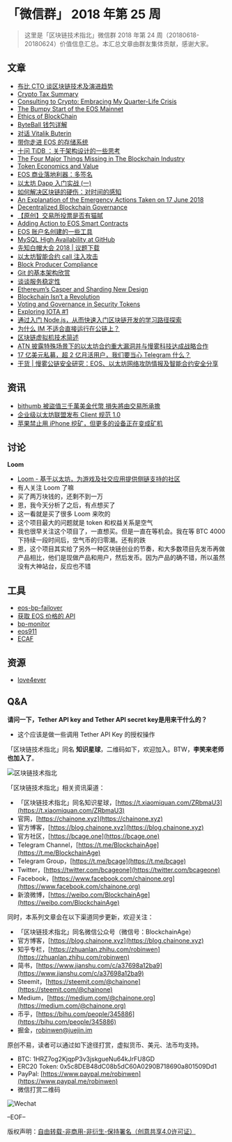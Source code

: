 # 「微信群」 2018 年第 25 周

> 这里是「区块链技术指北」微信群 2018 年第 24 周（20180618-20180624）价值信息汇总。本汇总文章由群友集体贡献，感谢大家。

## 文章

* [布比 CTO 谈区块链技术及演进趋势](https://bcage.one/d/644-cto)
* [Crypto Tax Summary](https://bcage.one/d/645-crypto-tax-summary)
* [Consulting to Crypto: Embracing My Quarter-Life Crisis](https://bcage.one/d/646-consulting-to-crypto-embracing-my-quarter-life-crisis)
* [The Bumpy Start of the EOS Mainnet](https://bcage.one/d/647-the-bumpy-start-of-the-eos-mainnet)
* [Ethics of BlockChain](https://bcage.one/d/649-ethics-of-blockchain)
* [ByteBall 钱包详解](https://bcage.one/d/650-byteball)
* [对话 Vitalik Buterin](https://bcage.one/d/651-vitalik-buterin)
* [带你走进 EOS 的存储系统](https://bcage.one/d/652-eos)
* [十问 TiDB ：关于架构设计的一些思考](https://bcage.one/d/653-tidb)
* [The Four Major Things Missing in The Blockchain Industry](https://bcage.one/d/655-the-four-major-things-missing-in-the-blockchain-industry)
* [Token Economics and Value](https://bcage.one/d/656-token-economics-and-value)
* [EOS 商业落地利器：多签名](https://bcage.one/d/659-eos)
* [以太坊 Dapp 入门实战 (一)](https://bcage.one/d/660-dapp)
* [如何解决区块链的硬伤：对时间的感知](https://bcage.one/d/661-blockchain)
* [An Explanation of the Emergency Actions Taken on 17 June 2018](https://bcage.one/d/664-an-explanation-of-the-emergency-actions-taken-on-17-june-2018)
* [Decentralized Blockchain Governance](https://bcage.one/d/667-decentralized-blockchain-governance)
* [【原创】交易所投票是否有猫腻](https://bcage.one/d/668-eos)
* [Adding Action to EOS Smart Contracts](https://bcage.one/d/669-adding-action-to-eos-smart-contracts)
* [EOS 账户名创建的一些工具](https://bcage.one/d/670-eos)
* [MySQL High Availability at GitHub](https://bcage.one/d/671-mysql-high-availability-at-github)
* [先知白帽大会 2018 | 议题下载](https://bcage.one/d/672-2018)
* [以太坊智能合约 call 注入攻击](https://bcage.one/d/673-call)
* [Block Producer Compliance](https://bcage.one/d/675-block-producer-compliance)
* [Git 的基本架构欣赏](https://bcage.one/d/677-git)
* [谈谈服务稳定性](https://bcage.one/d/678-services)
* [Ethereum’s Casper and Sharding New Design](https://bcage.one/d/679-ethereum-s-casper-and-sharding-new-design)
* [Blockchain Isn’t a Revolution](https://bcage.one/d/680-blockchain-isn-t-a-revolution)
* [Voting and Governance in Security Tokens](https://bcage.one/d/681-voting-and-governance-in-security-tokens)
* [Exploring IOTA #1](https://bcage.one/d/682-exploring-iota-1)
* [通过入门 Node.js，从而快速入门区块链开发的学习路径探索](https://bcage.one/d/683-node-js)
* [为什么 IM 不适合直接运行在公链上？](https://mp.weixin.qq.com/s/1ycGGsf_H8E0K9UwUsYwAg)
* [区块链虚拟机技术简述](https://mp.weixin.qq.com/s/w-6vbf44JuPDePNAM0UrCg)
* [ATN 披露特殊场景下的以太坊合约重大漏洞并与慢雾科技达成战略合作](https://mp.weixin.qq.com/s/S5Oq4TxxW5OgEkOmy8ZSzQ)
* [17 亿美元私募，超 2 亿月活用户，我们要当心 Telegram 什么？](https://mp.weixin.qq.com/s/LADoiBMcj1YEWpu5t5q2Xg)
* [干货 | 慢雾公链安全研究：EOS、以太坊网络攻防情报及智能合约安全分享](https://mp.weixin.qq.com/s/aUS7qm6T7FT1fgj17oUR1A)

## 资讯

* [bithumb 被盜值三千萬美金代幣 損失將由交易所承擔](https://bcage.one/d/658-bithumb)
* [企业级以太坊联盟发布 Client 规范 1.0](https://bcage.one/d/674-client-1-0)
* [苹果禁止用 iPhone 挖矿，但更多的设备正在变成矿机](https://bcage.one/d/684-iphone)

## 讨论

**Loom**

* [Loom - 基于以太坊，为游戏及社交应用提供侧链支持的社区](https://zhuanlan.zhihu.com/p/38198720)
* 有人关注 Loom 了嘛
* 买了两万块钱的，还剩不到一万
* 恩，我今天分析了之后，有点想买了
* 这一看就是买了很多 Loom 来吹的
* 这个项目最大的问题就是 token 和权益关系是空气
* 我也很早关注这个项目了，一直想买。但是一直在等机会。我在等 BTC 4000 下持续一段时间后，空气币的归零潮。还有的跌
* 恩，这个项目其实给了另外一种区块链创业的节奏，和大多数项目先发币再做产品相比，他们是现做产品和用户，然后发币。因为产品的确不错，所以虽然没有大神站台，反应也不错

## 工具

* [eos-bp-failover](https://bcage.one/d/648-eos-bp-failover)
* [获取 EOS 价格的 API](https://bcage.one/d/654-eos-api)
* [bp-monitor](https://bcage.one/d/657-bp-monitor)
* [eos911](https://bcage.one/d/665-eos911)
* [ECAF](https://bcage.one/d/666-ecaf)

## 资源

* [love4ever](https://bcage.one/d/663-love4ever)

## Q&A

**请问一下，Tether API key and Tether API secret key是用来干什么的？**

* 这个应该是做一些调用 Tether API Key 的授权操作

「区块链技术指北」同名 **知识星球**，二维码如下，欢迎加入。BTW，**李笑来老师也加入了**。

![区块链技术指北](https://i.imgur.com/RBmpxTL.png)

「区块链技术指北」相关资讯渠道：

* 「区块链技术指北」同名知识星球，[https://t.xiaomiquan.com/ZRbmaU3](https://t.xiaomiquan.com/ZRbmaU3)
* 官网，[https://chainone.xyz](https://chainone.xyz)
* 官方博客，[https://blog.chainone.xyz](https://blog.chainone.xyz)
* 官方社区，[https://bcage.one](https://bcage.one)
* Telegram Channel，[https://t.me/BlockchainAge](https://t.me/BlockchainAge)
* Telegram Group，[https://t.me/bcage](https://t.me/bcage)
* Twitter，[https://twitter.com/bcageone](https://twitter.com/bcageone)
* Facebook，[https://www.facebook.com/chainone.org](https://www.facebook.com/chainone.org)
* 新浪微博，[https://weibo.com/BlockchainAge](https://weibo.com/BlockchainAge)

同时，本系列文章会在以下渠道同步更新，欢迎关注：

* 「区块链技术指北」同名微信公众号（微信号：BlockchainAge）
* 官方博客，[https://blog.chainone.xyz](https://blog.chainone.xyz)
* 知乎专栏，[https://zhuanlan.zhihu.com/robinwen](https://zhuanlan.zhihu.com/robinwen)
* 简书，[https://www.jianshu.com/c/a37698a12ba9](https://www.jianshu.com/c/a37698a12ba9)
* Steemit，[https://steemit.com/@chainone](https://steemit.com/@chainone)
* Medium，[https://medium.com/@chainone.org](https://medium.com/@chainone.org)
* 币乎，[https://bihu.com/people/345886](https://bihu.com/people/345886)
* 掘金，[robinwen@juejin.im](https://juejin.im/user/5673ccae60b2260ee435f89a/posts)

原创不易，读者可以通过如下途径打赏，虚拟货币、美元、法币均支持。

* BTC: 1HRZ7og2KjqpP3v3jskgueNu64kJrFU8GD
* ERC20 Token: 0x5c8DEB48dC08b5dC60A0290B718690a801509Dd1
* PayPal: [https://www.paypal.me/robinwen](https://www.paypal.me/robinwen)
* 微信打赏二维码

![Wechat](https://i.imgur.com/hKyy9lI.jpg)

–EOF–

版权声明：[自由转载-非商用-非衍生-保持署名（创意共享4.0许可证）](http://creativecommons.org/licenses/by-nc-nd/4.0/deed.zh)
